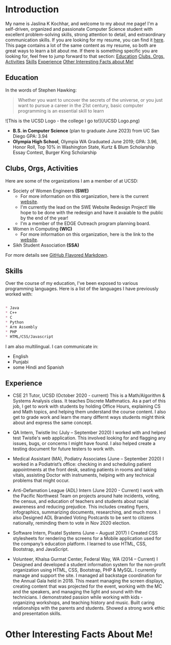 
# Introduction

My name is Jaslina K Kochhar, and welcome to my about me page!
I'm a self-driven, organized and passionate Computer Science student with excellent problem-solving skills, strong attention to detail, and extraordinary communication skills.
If you are looking for my resume, you can find it [here](/JaslinaKochhar_CurrentResume.pdf). This page contains a lot of the same content as my resume, so both are great ways to learn a bit about me.
If there is something specific you are looking for, feel free to jump forward to that section:
[Education](#education)
[Clubs, Orgs, Activities](#clubs,-orgs,-activities)
[Skills](#skills)
[Experience](#experience)
[Other Interesting Facts about Me!](#other-interesting-facts-about-me!)


## Education

In the words of Stephen Hawking:

> Whether you want to uncover the secrets of the universe, or you just want to pursue a career in the 21st century, basic computer programming is an essential skill to learn

![This is the UCSD Logo - the college I go to!](/UCSD Logo.png)
* **B.S. in Computer Science** (plan to graduate June 2023) from UC San Diego
  GPA: 3.94
* **Olympia High School**, Olympia WA
  Graduated June 2019; GPA: 3.96, Honor Roll, Top 10% in Washington State, Kurtz & Blum Scholarship Essay Contest, Burger King Scholarship




## Clubs, Orgs, Activities

Here are some of the organizations I am a member of at UCSD:

* Society of Women Engineers **(SWE)**
  - For more information on this organization, here is the current [website](https://swe.ucsd.edu/).
  - I'm currently the lead on the SWE Website Redesign Project! We hope to be done with the redesign and have it avaiable to the public by the end of the year!
  - I'm a member of the EDGE Outreach program planning board.
* Women in Computing **(WIC)**
  - For more information on this organization, here is the link to the [website](https://wic.ucsd.edu/).
* Sikh Student Association **(SSA)**



For more details see [GitHub Flavored Markdown](https://guides.github.com/features/mastering-markdown/).



## Skills

Over the course of my education, I've been exposed to various programming languages. Here is a list of the languages I have previously worked with:

```markdown

* Java
* C++
* C
* Python
* Arm Assembly
* PHP
* HTML/CSS/Javascript

```


I am also multilingual. I can communicate in:

* English
* Punjabi
* some Hindi and Spanish




## Experience

- CSE 21 Tutor, UCSD (October 2020 - current)
This is a Math/Algorithm & Systems Analysis class. It teaches Discrete Mathmatics.
As a part of this job, I get to work with students by holding Office Hours, explaining CS and Math topics, and helping them understand the course content. I also get to grade work and learn the many differnt ways students might think about and express the same concept.

- QA Intern, Twistle Inc (July – September 2020)
I worked with and helped test Twistle's web application. This involved looking for and flagging any issues, bugs, or concerns I might have found. I also helped create a testing document for future testers to work with.

- Medical Assistant (MA), Podiatry Associates (June – September 2020)
I worked in a Podiatrist’s office: checking in and scheduling patient appointments at the front desk, seating patients in rooms and taking vitals, assisting Doctor with instruments, helping with any technical problems that might occur.

- Anti-Defamation League (ADL) Intern (June 2020 - Current)
I work with the Pacific Northwest Team on projects around hate incidents, voting, the census, and education of teachers and students about racial awareness and reducing prejudice. This includes creating flyers, infographics, summarizing documents, researching, and much more.
I also Designed ADL Branded Voting Postcards to be sent to citizens nationally, reminding them to vote in Nov 2020 election.

- Software Intern, Pixatel Systems (June – August 2017)
I Created CSS stylesheets for rendering the screens for a Mobile application used for the company’s education platform. I learned to use HTML, CSS, Bootstrap, and JavaScript.

- Volunteer, Khalsa Gurmat Center, Federal Way, WA (2014 – Current)
I Designed and developed a student information system for the non-profit organization using HTML, CSS, Bootstrap, PHP & MySQL. I currently manage and support the site.
I managed all backstage coordination for the Annual Gala held in 2018. This meant managing the screen displays, creating content that was projected for the event, working with the MC and the speakers, and managing the light and sound with the technicians.
I demonstrated passion while working with kids - organizing workshops, and teaching history and music. Built caring relationships with the parents and students. Showed a strong work ethic and presentation skills.


# Other Interesting Facts About Me!
